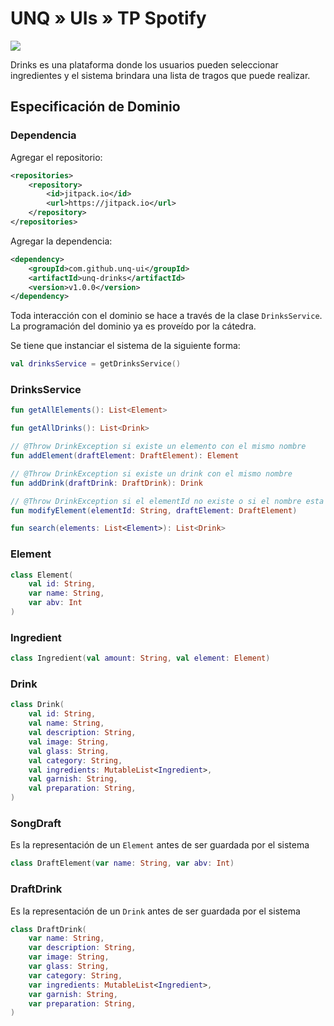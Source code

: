 # UNQ » UIs » TP Spotify

[![](https://jitpack.io/v/unq-ui/unq-drinks.svg)](https://jitpack.io/#unq-ui/unq-drinks)


Drinks es una plataforma donde los usuarios pueden seleccionar ingredientes y el sistema brindara una lista de tragos que puede realizar.

## Especificación de Dominio

### Dependencia

Agregar el repositorio:

```xml
<repositories>
    <repository>
        <id>jitpack.io</id>
        <url>https://jitpack.io</url>
    </repository>
</repositories>
```

Agregar la dependencia:

```xml
<dependency>
    <groupId>com.github.unq-ui</groupId>
    <artifactId>unq-drinks</artifactId>
    <version>v1.0.0</version>
</dependency>
```

Toda interacción con el dominio se hace a través de la clase `DrinksService`. La programación del dominio ya es proveído por la cátedra.

Se tiene que instanciar el sistema de la siguiente forma:

```kotlin
val drinksService = getDrinksService()
```

### DrinksService

```kotlin
fun getAllElements(): List<Element> 

fun getAllDrinks(): List<Drink>

// @Throw DrinkException si existe un elemento con el mismo nombre
fun addElement(draftElement: DraftElement): Element

// @Throw DrinkException si existe un drink con el mismo nombre
fun addDrink(draftDrink: DraftDrink): Drink

// @Throw DrinkException si el elementId no existe o si el nombre esta usado
fun modifyElement(elementId: String, draftElement: DraftElement)

fun search(elements: List<Element>): List<Drink>

```

### Element

```kotlin
class Element(
    val id: String,
    var name: String,
    var abv: Int
)
```

### Ingredient

```kotlin
class Ingredient(val amount: String, val element: Element)
```

### Drink

```kotlin
class Drink(
    val id: String,
    val name: String,
    val description: String,
    val image: String,
    val glass: String,
    val category: String,
    val ingredients: MutableList<Ingredient>,
    val garnish: String,
    val preparation: String,
)
```

### SongDraft

Es la representación de un `Element` antes de ser guardada por el sistema

```kotlin
class DraftElement(var name: String, var abv: Int)
```

### DraftDrink

Es la representación de un `Drink` antes de ser guardada por el sistema

```kotlin
class DraftDrink(
    var name: String,
    var description: String,
    var image: String,
    var glass: String,
    var category: String,
    var ingredients: MutableList<Ingredient>,
    var garnish: String,
    var preparation: String,
)
```
